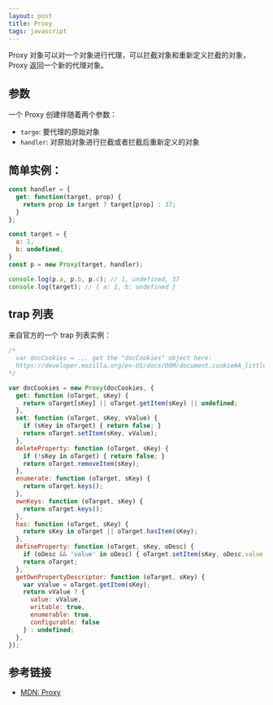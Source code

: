 ```yaml
---
layout: post
title: Proxy
tags: javascript
---
```

Proxy 对象可以对一个对象进行代理，可以拦截对象和重新定义拦截的对象，Proxy 返回一个新的代理对象。  

## 参数
一个 Proxy 创建伴随着两个参数：
  - `targe`: 要代理的原始对象
  - `handler`: 对原始对象进行拦截或者拦截后重新定义的对象

## 简单实例：
```js
const handler = {
  get: function(target, prop) {
    return prop in target ? target[prop] : 37;
  }
};

const target = {
  a: 1,
  b: undefined,
}
const p = new Proxy(target, handler);

console.log(p.a, p.b, p.c); // 1, undefined, 37
console.log(target); // { a: 1, b: undefined }
```

## trap 列表
来自官方的一个 trap 列表实例：
```js
/*
  var docCookies = ... get the "docCookies" object here:  
  https://developer.mozilla.org/en-US/docs/DOM/document.cookie#A_little_framework.3A_a_complete_cookies_reader.2Fwriter_with_full_unicode_support
*/

var docCookies = new Proxy(docCookies, {
  get: function (oTarget, sKey) {
    return oTarget[sKey] || oTarget.getItem(sKey) || undefined;
  },
  set: function (oTarget, sKey, vValue) {
    if (sKey in oTarget) { return false; }
    return oTarget.setItem(sKey, vValue);
  },
  deleteProperty: function (oTarget, sKey) {
    if (!sKey in oTarget) { return false; }
    return oTarget.removeItem(sKey);
  },
  enumerate: function (oTarget, sKey) {
    return oTarget.keys();
  },
  ownKeys: function (oTarget, sKey) {
    return oTarget.keys();
  },
  has: function (oTarget, sKey) {
    return sKey in oTarget || oTarget.hasItem(sKey);
  },
  defineProperty: function (oTarget, sKey, oDesc) {
    if (oDesc && 'value' in oDesc) { oTarget.setItem(sKey, oDesc.value); }
    return oTarget;
  },
  getOwnPropertyDescriptor: function (oTarget, sKey) {
    var vValue = oTarget.getItem(sKey);
    return vValue ? {
      value: vValue,
      writable: true,
      enumerable: true,
      configurable: false
    } : undefined;
  },
});

```


## 参考链接
- [MDN: Proxy](https://developer.mozilla.org/en-US/docs/Web/JavaScript/Reference/Global_Objects/Proxy)